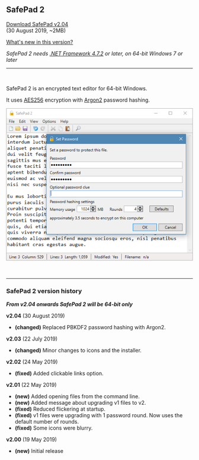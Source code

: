 ## SafePad 2

[Download SafePad v2.04](https://github.com/Arjailer/arjailer.github.io/releases/download/SafePad-2/SafePad.2.Setup.exe)
<br />
(30 August 2019, ~2MB)

[What's new in this version?](#history)

_SafePad 2 needs [.NET Framework 4.7.2](https://dotnet.microsoft.com/download) or later, on 64-bit Windows 7 or later_

---

<br />

SafePad 2 is an encrypted text editor for 64-bit Windows.

It uses [AES256](https://en.wikipedia.org/wiki/Advanced_Encryption_Standard) encryption with [Argon2](https://en.wikipedia.org/wiki/Argon2) password hashing.

![SafePad 2 screenshot](SafePad2.png)

<br />

---

<a name="history"></a>

### SafePad 2 version history

_**From v2.04 onwards SafePad 2 will be 64-bit only**_

**v2.04**  (30 August 2019) 
- **(changed)**  Replaced PBKDF2 password hashing with Argon2.

**v2.03**  (22 July 2019) 
- **(changed)**  Minor changes to icons and the installer. 

**v2.02**  (24 May 2019) 
- **(fixed)**  Added clickable links option. 

**v2.01**  (22 May 2019) 
- **(new)**  Added opening files from the command line. 
- **(new)**  Added message about upgrading v1 files to v2. 
- **(fixed)**  Reduced flickering at startup. 
- **(fixed)**  v1 files were upgrading with 1 password round. Now uses the default number of rounds. 
- **(fixed)**  Some icons were blurry. 

**v2.00**  (19 May 2019) 
- **(new)**  Initial release 
